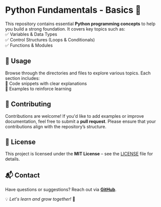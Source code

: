 # Python Fundamentals - Basics 🐍  

This repository contains essential **Python programming concepts** to help you build a strong foundation. It covers key topics such as:  
✅ Variables & Data Types  
✅ Control Structures (Loops & Conditionals)  
✅ Functions & Modules  

## 🚀 Usage  

Browse through the directories and files to explore various topics. Each section includes:  
📌 Code snippets with clear explanations  
📌 Examples to reinforce learning  

## 🤝 Contributing  

Contributions are welcome! If you'd like to add examples or improve documentation, feel free to submit a **pull request**. Please ensure that your contributions align with the repository’s structure.  

## 📜 License  

This project is licensed under the **MIT License** – see the [LICENSE](LICENSE) file for details.  

## 📬 Contact  

Have questions or suggestions? Reach out via **[GitHub](https://github.com/rishee-05)**.  

💡 *Let's learn and grow together!* 🚀  
